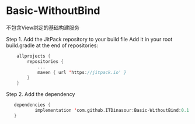 # Basic-WithoutBind
 不包含View绑定的基础构建服务
 
 
 Step 1. Add the JitPack repository to your build file
 Add it in your root build.gradle at the end of repositories:
```kotlin 
 	allprojects {
 		repositories {
 			...
 			maven { url 'https://jitpack.io' }
 		}
 	}
``` 
 Step 2. Add the dependency
 ```kotlin 
 	dependencies {
 	        implementation 'com.github.ITDinasour:Basic-WithoutBind:0.1'
 	}
```  
